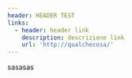 ```yaml
---
header: HEADER TEST
links:
  - header: header link
    description: descrizione link
    url: 'http://qualchecosa/'
---
```



sasasas
